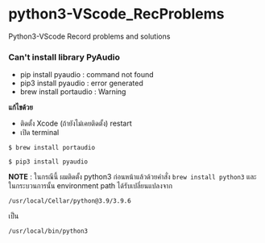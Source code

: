 # python3-VScode_RecProblems
Python3-VScode Record problems and solutions

### Can't install library PyAudio

- pip install pyaudio : command not found
- pip3 install pyaudio : error generated
- brew install portaudio : Warning

**แก้ไขด้วย**

- ติดตั้ง Xcode (ถ้ายังไม่เคยติดตั้ง) restart
- เปิด terminal 

~~~
$ brew install portaudio

$ pip3 install pyaudio
~~~

**NOTE** : ในกรณีนี้ ผมติดตั้ง python3 ก่อนหน้าแล้วด้วยคำสั่ง `brew install python3` และในกระบวนการนั้น environment path ได้รับเปลี่ยนแปลงจาก

~~~
/usr/local/Cellar/python@3.9/3.9.6
~~~
เป็น
~~~
/usr/local/bin/python3
~~~
